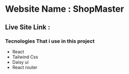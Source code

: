# Website Name : ShopMaster 

## Live Site Link : 

### Tecnologies That i use in this project 
- React
- Tailwind Css
- Daisy ui
- React router

